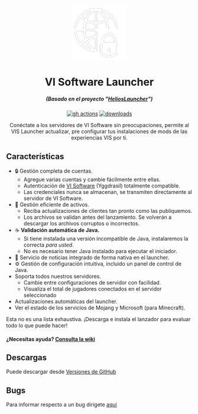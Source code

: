 
<p align="center"><img src="./app/assets/images/vis-icon.png" width="150px" height="150px" alt="vi software"></p>

<h1 align="center">VI Software Launcher</h1>

<em><h5 align="center">(Basado en el proyecto "[HeliosLauncher](https://github.com/dscalzi/helioslauncher)")</h5></em>


[<p align="center"><img src="https://img.shields.io/github/actions/workflow/status/VI-Software/vis-launcher/build.yml?branch=master&style=for-the-badge" alt="gh actions">](https://github.com/VI-Software/vis-launcher/actions) [<img src="https://img.shields.io/github/downloads/VI-Software/vis-launcher/total.svg?style=for-the-badge" alt="downloads">](https://github.com/VI-Software/vis-launcher/releases)

<p align="center">Conéctate a los servidores de VI Software sin preocupaciones, permite al VIS Launcher actualizar, pre configurar tus instalaciones de mods de las experiencias VIS por ti.</p>


## Características

* 🔒 Gestión completa de cuentas.
   * Agregue varias cuentas y cambie fácilmente entre ellas.
   * Autenticación de [VI Software](https://authserver-vis.galnod.com) (Yggdrasil) totalmente compatible.
   * Las credenciales nunca se almacenan, se transmiten directamente al servidor de VI Software.
* 📂 Gestión eficiente de activos.
   * Reciba actualizaciones de clientes tan pronto como las publiquemos.
   * Los archivos se validan antes del lanzamiento. Se volverán a descargar los archivos corruptos o incorrectos.
* ☕ **Validación automática de Java.**
   * Si tiene instalada una versión incompatible de Java, instalaremos la correcta *para usted*.
   * No es necesario tener Java instalado para ejecutar el iniciador.
* 📰 Servicio de noticias integrado de forma nativa en el launcher.
* ⚙️ Gestión de configuración intuitiva, incluido un panel de control de Java.
* Soporta todos nuestros servidores.
   * Cambie entre configuraciones de servidor con facilidad.
   * Visualiza el total de jugadores conectados en el servidor seleccionado
* Actualizaciones automáticas del launcher.
* Ver el estado de los servicios de Mojang y Microsoft (para Minecraft).

Esta no es una lista exhaustiva. ¡Descarga e instala el lanzador para evaluar todo lo que puede hacer!

#### ¿Necesitas ayuda? [Consulta la wiki](https://docs-vis.galnod.com/vi-software/vis-launcher)


## Descargas

Puede descargar desde [Versiones de GitHub](https://github.com/VI-Software/vis-launcher)

## Bugs

Para informar respecto a un bug dirígete [aquí](https://github.com/VI-Software/vis-launcher/issues)
